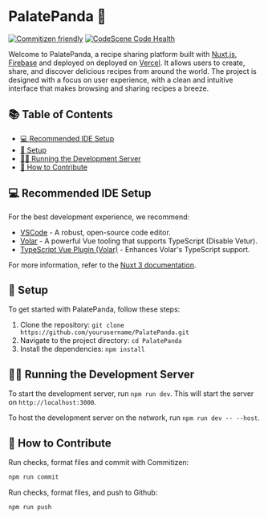 # PalatePanda 🐼

[![Commitizen friendly](https://img.shields.io/badge/commitizen-friendly-brightgreen.svg)](http://commitizen.github.io/cz-cli/)
[![CodeScene Code Health](https://codescene.io/projects/49178/status-badges/code-health)](https://codescene.io/projects/49178)

Welcome to PalatePanda, a recipe sharing platform built with [Nuxt.js](https://nuxt.com/), [Firebase](https://firebase.google.com/) and deployed on deployed on [Vercel](https://vercel.app/). It allows users to create, share, and discover delicious recipes from around the world. The project is designed with a focus on user experience, with a clean and intuitive interface that makes browsing and sharing recipes a breeze.

## 📚 Table of Contents

- [💻 Recommended IDE Setup](#-recommended-ide-setup)
- [🚀 Setup](#-setup)
- [🏃‍♀️ Running the Development Server](#-running-the-development-server)
- [🤝 How to Contribute](#-how-to-contribute)

## 💻 Recommended IDE Setup

For the best development experience, we recommend:

- [VSCode](https://code.visualstudio.com/) - A robust, open-source code editor.
- [Volar](https://marketplace.visualstudio.com/items?itemName=Vue.volar) - A powerful Vue tooling that supports TypeScript (Disable Vetur).
- [TypeScript Vue Plugin (Volar)](https://marketplace.visualstudio.com/items?itemName=Vue.vscode-typescript-vue-plugin) - Enhances Volar's TypeScript support.

For more information, refer to the [Nuxt 3 documentation](https://nuxt.com/docs/getting-started/introduction).

## 🚀 Setup

To get started with PalatePanda, follow these steps:

1. Clone the repository: `git clone https://github.com/yourusername/PalatePanda.git`
2. Navigate to the project directory: `cd PalatePanda`
3. Install the dependencies: `npm install`

## 🏃‍♀️ Running the Development Server

To start the development server, run `npm run dev`. This will start the server on `http://localhost:3000`.

To host the development server on the network, run `npm run dev -- --host`.

## 🤝 How to Contribute

Run checks, format files and commit with Commitizen:

```bash
npm run commit
```

Run checks, format files, and push to Github:

```bash
npm run push
```
